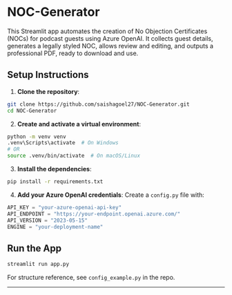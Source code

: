 # NOC-Generator
This Streamlit app automates the creation of No Objection Certificates (NOCs) for podcast guests using Azure OpenAI. It collects guest details, generates a legally styled NOC, allows review and editing, and outputs a professional PDF, ready to download and use.

## Setup Instructions

1. **Clone the repository**:

```bash
git clone https://github.com/saishagoel27/NOC-Generator.git
cd NOC-Generator
```

2. **Create and activate a virtual environment**:

```bash
python -m venv venv
.venv\Scripts\activate  # On Windows
# OR
source .venv/bin/activate  # On macOS/Linux
```

3. **Install the dependencies**:

```bash
pip install -r requirements.txt
```

4. **Add your Azure OpenAI credentials**:
   Create a `config.py` file with:

```python
API_KEY = "your-azure-openai-api-key"
API_ENDPOINT = "https://your-endpoint.openai.azure.com/"
API_VERSION = "2023-05-15"
ENGINE = "your-deployment-name"
```

## Run the App

```bash
streamlit run app.py
```


For structure reference, see `config_example.py` in the repo.

---
